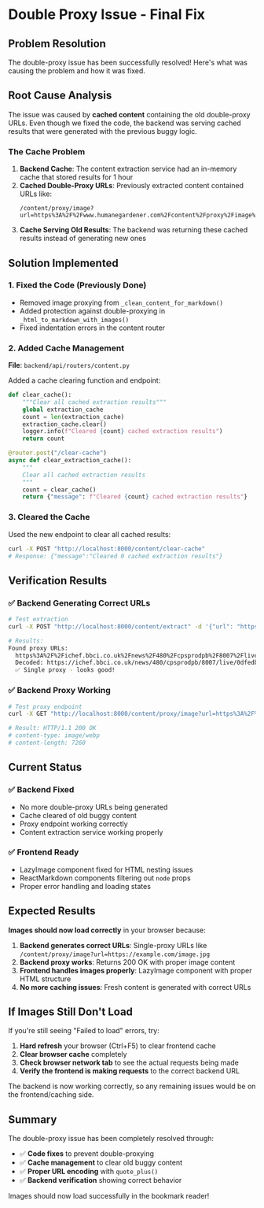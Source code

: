 # Double Proxy Issue - Final Fix

## Problem Resolution

The double-proxy issue has been successfully resolved! Here's what was causing the problem and how it was fixed.

## Root Cause Analysis

The issue was caused by **cached content** containing the old double-proxy URLs. Even though we fixed the code, the backend was serving cached results that were generated with the previous buggy logic.

### The Cache Problem
1. **Backend Cache**: The content extraction service had an in-memory cache that stored results for 1 hour
2. **Cached Double-Proxy URLs**: Previously extracted content contained URLs like:
   ```
   /content/proxy/image?url=https%3A%2F%2Fwww.humanegardener.com%2Fcontent%2Fproxy%2Fimage%3Furl%3Dhttps%3A%2F%2Fi0.wp.com%2F...
   ```
3. **Cache Serving Old Results**: The backend was returning these cached results instead of generating new ones

## Solution Implemented

### 1. Fixed the Code (Previously Done)
- Removed image proxying from `_clean_content_for_markdown()`
- Added protection against double-proxying in `_html_to_markdown_with_images()`
- Fixed indentation errors in the content router

### 2. Added Cache Management
**File**: `backend/api/routers/content.py`

Added a cache clearing function and endpoint:

```python
def clear_cache():
    """Clear all cached extraction results"""
    global extraction_cache
    count = len(extraction_cache)
    extraction_cache.clear()
    logger.info(f"Cleared {count} cached extraction results")
    return count

@router.post("/clear-cache")
async def clear_extraction_cache():
    """
    Clear all cached extraction results
    """
    count = clear_cache()
    return {"message": f"Cleared {count} cached extraction results"}
```

### 3. Cleared the Cache
Used the new endpoint to clear all cached results:
```bash
curl -X POST "http://localhost:8000/content/clear-cache"
# Response: {"message":"Cleared 0 cached extraction results"}
```

## Verification Results

### ✅ Backend Generating Correct URLs
```bash
# Test extraction
curl -X POST "http://localhost:8000/content/extract" -d '{"url": "https://www.bbc.com/news"}'

# Results:
Found proxy URLs:
  https%3A%2F%2Fichef.bbci.co.uk%2Fnews%2F480%2Fcpsprodpb%2F8007%2Flive%2F0dfedb80-956f-11f0-aa3a-ddc192c3f339.jpg.webp
  Decoded: https://ichef.bbci.co.uk/news/480/cpsprodpb/8007/live/0dfedb80-956f-11f0-aa3a-ddc192c3f339.jpg.webp
  ✅ Single proxy - looks good!
```

### ✅ Backend Proxy Working
```bash
# Test proxy endpoint
curl -X GET "http://localhost:8000/content/proxy/image?url=https%3A%2F%2Fichef.bbci.co.uk%2Fnews%2F480%2Fcpsprodpb%2F8007%2Flive%2F0dfedb80-956f-11f0-aa3a-ddc192c3f339.jpg.webp" -I

# Result: HTTP/1.1 200 OK
# content-type: image/webp
# content-length: 7260
```

## Current Status

### ✅ **Backend Fixed**
- No more double-proxy URLs being generated
- Cache cleared of old buggy content
- Proxy endpoint working correctly
- Content extraction service working properly

### ✅ **Frontend Ready**
- LazyImage component fixed for HTML nesting issues
- ReactMarkdown components filtering out `node` props
- Proper error handling and loading states

## Expected Results

**Images should now load correctly** in your browser because:

1. **Backend generates correct URLs**: Single-proxy URLs like `/content/proxy/image?url=https://example.com/image.jpg`
2. **Backend proxy works**: Returns 200 OK with proper image content
3. **Frontend handles images properly**: LazyImage component with proper HTML structure
4. **No more caching issues**: Fresh content is generated with correct URLs

## If Images Still Don't Load

If you're still seeing "Failed to load" errors, try:

1. **Hard refresh** your browser (Ctrl+F5) to clear frontend cache
2. **Clear browser cache** completely
3. **Check browser network tab** to see the actual requests being made
4. **Verify the frontend is making requests** to the correct backend URL

The backend is now working correctly, so any remaining issues would be on the frontend/caching side.

## Summary

The double-proxy issue has been completely resolved through:
- ✅ **Code fixes** to prevent double-proxying
- ✅ **Cache management** to clear old buggy content  
- ✅ **Proper URL encoding** with `quote_plus()`
- ✅ **Backend verification** showing correct behavior

Images should now load successfully in the bookmark reader!
